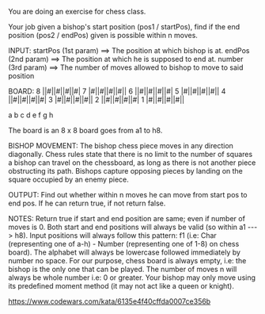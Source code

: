 You are doing an exercise for chess class.

Your job given a bishop's start position (pos1 / startPos), find if the end position (pos2 / endPos) given is possible within n moves.

INPUT: startPos (1st param) ==> The position at which bishop is at. endPos (2nd param) ==> The position at which he is supposed to end at. number (3rd param) ==> The number of moves allowed to bishop to move to said position

BOARD: 8 ||#||#||#||#| 7 |#||#||#||#|| 6 ||#||#||#||#| 5 |#||#||#||#|| 4 ||#||#||#||#| 3 |#||#||#||#|| 2 ||#||#||#||#| 1 |#||#||#||#||

a b c d e f g h

The board is an 8 x 8 board goes from a1 to h8.

BISHOP MOVEMENT: The bishop chess piece moves in any direction diagonally. Chess rules state that there is no limit to the number of squares a bishop can travel on the chessboard, as long as there is not another piece obstructing its path. Bishops capture opposing pieces by landing on the square occupied by an enemy piece.

OUTPUT: Find out whether within n moves he can move from start pos to end pos. If he can return true, if not return false.

NOTES: Return true if start and end position are same; even if number of moves is 0. Both start and end positions will always be valid (so within a1 ---> h8). Input positions will always follow this pattern: f1 (i.e: Char (representing one of a-h) - Number (representing one of 1-8) on chess board). The alphabet will always be lowercase followed immediately by number no space. For our purpose, chess board is always empty, i.e: the bishop is the only one that can be played. The number of moves n will always be whole number i.e: 0 or greater. Your bishop may only move using its predefined moment method (it may not act like a queen or knight).

https://www.codewars.com/kata/6135e4f40cffda0007ce356b
